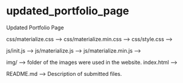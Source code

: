 # updated_portfolio_page

Updated Portfolio Page

css/materialize.css -->
css/materialize.min.css -->
css/style.css -->

js/init.js -->
js/materialize.js -->
js/materialize.min.js -->

img/ --> folder of the images were used in the website.
index.html --> 


README.md --> Description of submitted files.